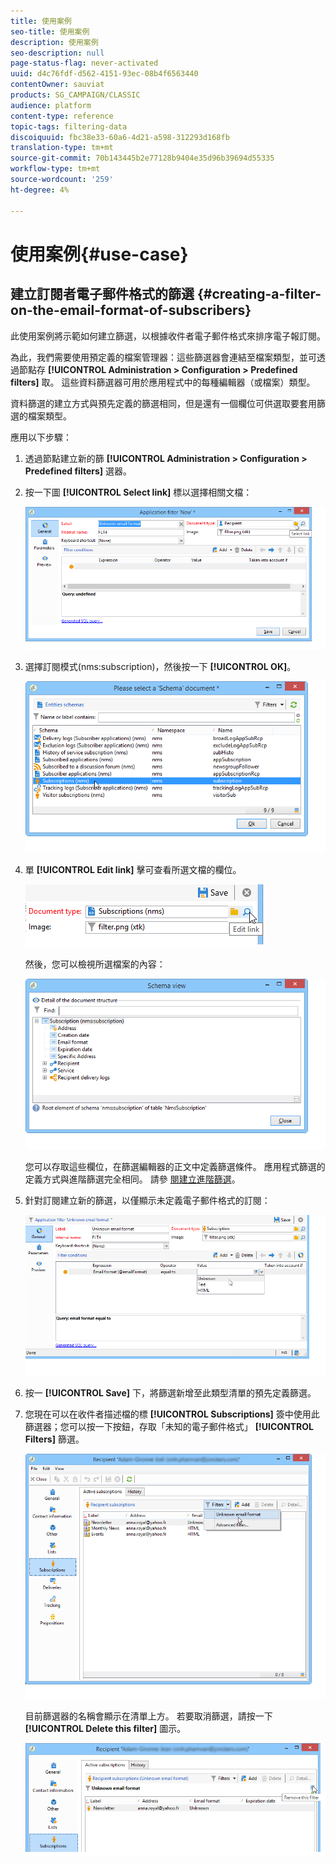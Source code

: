 ```yaml
---
title: 使用案例
seo-title: 使用案例
description: 使用案例
seo-description: null
page-status-flag: never-activated
uuid: d4c76fdf-d562-4151-93ec-08b4f6563440
contentOwner: sauviat
products: SG_CAMPAIGN/CLASSIC
audience: platform
content-type: reference
topic-tags: filtering-data
discoiquuid: fbc38e33-60a6-4d21-a598-312293d168fb
translation-type: tm+mt
source-git-commit: 70b143445b2e77128b9404e35d96b39694d55335
workflow-type: tm+mt
source-wordcount: '259'
ht-degree: 4%

---
```



# 使用案例{#use-case}

## 建立訂閱者電子郵件格式的篩選 {#creating-a-filter-on-the-email-format-of-subscribers}

此使用案例將示範如何建立篩選，以根據收件者電子郵件格式來排序電子報訂閱。

為此，我們需要使用預定義的檔案管理器：這些篩選器會連結至檔案類型，並可透過節點存 **[!UICONTROL Administration > Configuration > Predefined filters]** 取。 這些資料篩選器可用於應用程式中的每種編輯器（或檔案）類型。

資料篩選的建立方式與預先定義的篩選相同，但是還有一個欄位可供選取要套用篩選的檔案類型。

應用以下步驟：

1. 透過節點建立新的篩 **[!UICONTROL Administration > Configuration > Predefined filters]** 選器。
1. 按一下圖 **[!UICONTROL Select link]** 標以選擇相關文檔：

   ![](assets/s_ncs_user_filter_choose_schema.png)

1. 選擇訂閱模式(nms:subscription)，然後按一下 **[!UICONTROL OK]**。

   ![](assets/s_ncs_user_filter_select_schema.png)

1. 單 **[!UICONTROL Edit link]** 擊可查看所選文檔的欄位。

   ![](assets/s_ncs_user_filter_edit_schema.png)

   然後，您可以檢視所選檔案的內容：

   ![](assets/s_ncs_user_filter_view_schema.png)

   您可以存取這些欄位，在篩選編輯器的正文中定義篩選條件。 應用程式篩選的定義方式與進階篩選完全相同。 請參 [閱建立進階篩選](../../platform/using/creating-filters.md#creating-an-advanced-filter)。

1. 針對訂閱建立新的篩選，以僅顯示未定義電子郵件格式的訂閱：

   ![](assets/s_ncs_user_filter_parameters.png)

1. 按一 **[!UICONTROL Save]** 下，將篩選新增至此類型清單的預先定義篩選。
1. 您現在可以在收件者描述檔的標 **[!UICONTROL Subscriptions]** 簽中使用此篩選器；您可以按一下按鈕，存取「未知的電子郵件格式」 **[!UICONTROL Filters]** 篩選。

   ![](assets/s_ncs_user_filter_on_events.png)

   目前篩選器的名稱會顯示在清單上方。 若要取消篩選，請按一下 **[!UICONTROL Delete this filter]** 圖示。

   ![](assets/s_ncs_user_filter_on_subscriptions.png)

